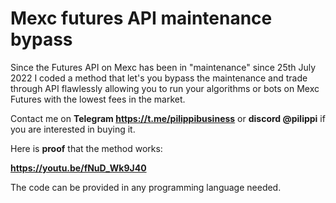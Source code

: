 # Mexc futures API maintenance bypass

Since the Futures API on Mexc has been in "maintenance" since 25th July 2022 I coded a method that let's you bypass the maintenance and trade through API flawlessly allowing you to run your algorithms or bots on Mexc Futures with the lowest fees in the market.

Contact me on **Telegram https://t.me/pilippibusiness** or **discord @pilippi** if you are interested in buying it.

Here is **proof** that the method works:

**https://youtu.be/fNuD_Wk9J40**

The code can be provided in any programming language needed.
